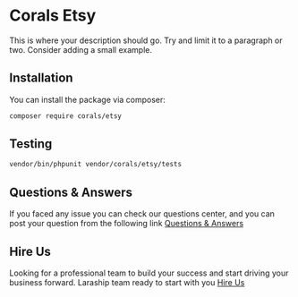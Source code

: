 # Corals Etsy

This is where your description should go. Try and limit it to a paragraph or two. Consider adding a small example.

## Installation

You can install the package via composer:

```bash
composer require corals/etsy
```

## Testing

```bash
vendor/bin/phpunit vendor/corals/etsy/tests 
```

## Questions & Answers
If you faced any issue you can check our questions center, and you can post your question from the following link
[Questions & Answers](https://www.laraship.com/laraship-questions/)    

## Hire Us
Looking for a professional team to build your success and start driving your business forward.
Laraship team ready to start with you [Hire Us](https://www.laraship.com/contact)
